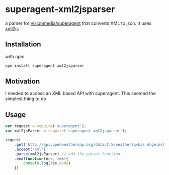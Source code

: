 superagent-xml2jsparser
=======================

a parser for [visionmedia/superagent](https://github.com/visionmedia/superagent) that converts XML to json. It uses [xml2js](https://github.com/Leonidas-from-XIV/node-xml2js)

## Installation

with npm

```js
npm install superagent-xml2jsparser
```

## Motivation

I needed to access an XML based API with superagent.  This seemed the simplest thing to do

## Usage

```js
var request = require('superagent');
var xml2jsParser = require('superagent-xml2jsparser');

request
    .get('http://api.openweathermap.org/data/2.5/weather?q=Los Angeles&mode=xml')
    .accept('xml')
    .parse(xml2jsParser) // add the parser function
    .end(function(err, res){
        console.log(res.body)
    })
```
